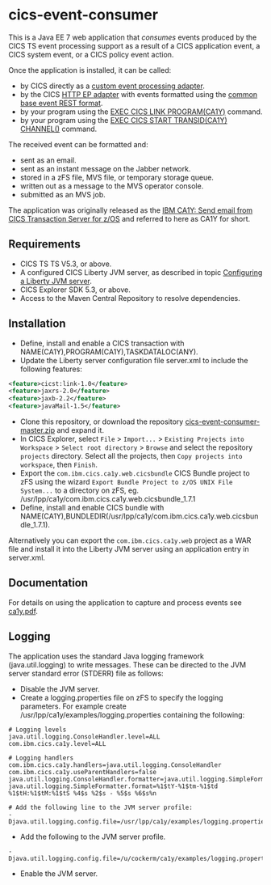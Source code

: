 # cics-event-consumer
This is a Java EE 7 web application that _consumes_ events produced by the CICS TS event processing support as a result of a CICS application event, a CICS system event, or a CICS policy event action.

Once the application is installed, it can be called:
* by CICS directly as a [custom event processing adapter](http://www.ibm.com/support/knowledgecenter/SSGMCP_5.3.0/com.ibm.cics.ts.eventprocessing.doc/concepts/dfhep_event_processing_adapters.html).
* by the CICS [HTTP EP adapter](http://www.ibm.com/support/knowledgecenter/SSGMCP_5.3.0/com.ibm.cics.ts.eventprocessing.doc/concepts/dfhep_event_processing_http_adapter.html) with events formatted using the [common base event REST format](http://www.ibm.com/support/knowledgecenter/SSGMCP_5.3.0/com.ibm.cics.ts.eventprocessing.doc/reference/dfhep_event_processing_cberformat.html).
* by your program using the [EXEC CICS LINK PROGRAM(CA1Y)](http://www.ibm.com/support/knowledgecenter/SSGMCP_5.3.0/com.ibm.cics.ts.applicationprogramming.doc/commands/dfhp4_link.html) command.
* by your program using the [EXEC CICS START TRANSID(CA1Y) CHANNEL()](http://www.ibm.com/support/knowledgecenter/SSGMCP_5.3.0/com.ibm.cics.ts.applicationprogramming.doc/commands/dfhp4_starttransidchannel.html) command.

The received event can be formatted and:
* sent as an email.
* sent as an instant message on the Jabber network.
* stored in a zFS file, MVS file, or temporary storage queue.
* written out as a message to the MVS operator console.
* submitted as an MVS job.

The application was originally released as the [IBM CA1Y: Send email from CICS Transaction Server for z/OS](http://www-01.ibm.com/support/docview.wss?uid=swg24033197) and referred to here as CA1Y for short. 

## Requirements
* CICS TS TS V5.3, or above.
* A configured CICS Liberty JVM server, as described in topic [Configuring a Liberty JVM server](http://www.ibm.com/support/knowledgecenter/SSGMCP_5.3.0/com.ibm.cics.ts.java.doc/JVMserver/config_jvmserver_liberty.html). 
* CICS Explorer SDK 5.3, or above.
* Access to the Maven Central Repository to resolve dependencies.

## Installation
* Define, install and enable a CICS transaction with NAME(CA1Y),PROGRAM(CA1Y),TASKDATALOC(ANY).
* Update the Liberty server configuration file server.xml to include the following features:

```xml
<feature>cicst:link-1.0</feature>
<feature>jaxrs-2.0</feature>
<feature>jaxb-2.2</feature>
<feature>javaMail-1.5</feature>
```
* Clone this repository, or download the repository [cics-event-consumer-master.zip](https://github.com/cicsdev/cics-event-consumer/archive/master.zip) and expand it.
* In CICS Explorer, select `File` > `Import...` > `Existing Projects into Workspace` > `Select root directory` > `Browse` and select the repository `projects` directory. Select all the projects, then `Copy projects into workspace`, then `Finish`.
* Export the `com.ibm.cics.ca1y.web.cicsbundle` CICS Bundle project to zFS using the wizard `Export Bundle Project to z/OS UNIX File System...` to a directory on zFS, eg. /usr/lpp/ca1y/com.ibm.cics.ca1y.web.cicsbundle_1.7.1
* Define, install and enable CICS bundle with NAME(CA1Y),BUNDLEDIR(/usr/lpp/ca1y/com.ibm.cics.ca1y.web.cicsbundle_1.7.1).

Alternatively you can export the `com.ibm.cics.ca1y.web` project as a WAR file and install it into the Liberty JVM server using an application entry in server.xml.

## Documentation
For details on using the application to capture and process events see [ca1y.pdf](https://github.com/cicsdev/cics-event-consumer/blob/master/documentation/ca1y.pdf).
    
## Logging
The application uses the standard Java logging framework (java.util.logging) to write messages. These can be directed to the JVM server standard error (STDERR) file as follows: 

* Disable the JVM server.
* Create a logging.properties file on zFS to specify the logging parameters. For example create /usr/lpp/ca1y/examples/logging.properties containing the following:

```properties
# Logging levels
java.util.logging.ConsoleHandler.level=ALL
com.ibm.cics.ca1y.level=ALL

# Logging handlers
com.ibm.cics.ca1y.handlers=java.util.logging.ConsoleHandler
com.ibm.cics.ca1y.useParentHandlers=false
java.util.logging.ConsoleHandler.formatter=java.util.logging.SimpleFormatter
java.util.logging.SimpleFormatter.format=%1$tY-%1$tm-%1$td %1$tH:%1$tM:%1$tS %4$s %2$s - %5$s %6$s%n

# Add the following line to the JVM server profile:
-Djava.util.logging.config.file=/usr/lpp/ca1y/examples/logging.properties
```
* Add the following to the JVM server profile.

```properties
-Djava.util.logging.config.file=/u/cockerm/ca1y/examples/logging.properties
```

* Enable the JVM server.
